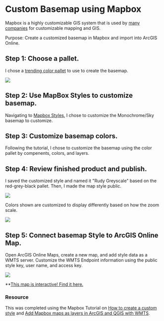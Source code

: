 # Custom Basemap using Mapbox

Mapbox is a highly customizable GIS system that is used by <a href="https://www.mapbox.com/showcase">many companies</a> for customizable mapping and GIS.

Purpose: Create a customized basemap in Mapbox and import into ArcGIS Online.

## Step 1: Choose a pallet.

I chose a <a href="https://coolors.co/palettes/trending">trending color pallet</a> to use to create the basemap.

<img src="mapbox/ColorPallet_Mapbox" />

## Step 2: Use MapBox Styles to customize basemap.

Navigating to <a href="https://studio.mapbox.com/styles">Mapbox Styles</a>, I chose to customize the Monochrome/Sky basemap to customize.

## Step 3: Customize basemap colors.

Following the tutorial, I chose to customize the basemap using the color pallet by compenents, colors, and layers.

## Step 4: Review finished product and publish.

I saved the customized style and named it "Rudy Greyscale" based on the red-grey-black pallet. Then, I made the map style public.

<img src="mapbox/Image_RudyGrayscaleUSA" />

Colors shown are customized to display differently based on how the zoom scale.

<img src="mapbox/Image_RudyGrayscaleSFO"/>

## Step 5: Connect basemap Style to ArcGIS Online Map.

Open ArcGIS Online Maps, create a new map, and add style data as a WMTS server. Customize the WMTS Endpoint information using the public style key, user name, and access key.

<img src="mapbox/Image_RudyGrayscaleEsri" />

**[This map is interactive! Find it here.](mapbox/interactive_rudygrayscale.html)


### Resource

This was completed using the Mapbox Tutorial on <a href="https://docs.mapbox.com/help/tutorials/create-a-custom-style/">How to create a custom style</a> and <a href="https://docs.mapbox.com/help/tutorials/mapbox-arcgis-qgis/">Add Mapbox maps as layers in ArcGIS and QGIS with WMTS</a>.
